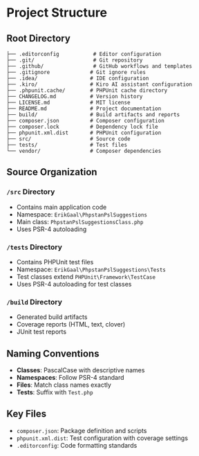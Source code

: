 # Project Structure

## Root Directory
```
├── .editorconfig           # Editor configuration
├── .git/                   # Git repository
├── .github/                # GitHub workflows and templates
├── .gitignore             # Git ignore rules
├── .idea/                 # IDE configuration
├── .kiro/                 # Kiro AI assistant configuration
├── .phpunit.cache/        # PHPUnit cache directory
├── CHANGELOG.md           # Version history
├── LICENSE.md             # MIT license
├── README.md              # Project documentation
├── build/                 # Build artifacts and reports
├── composer.json          # Composer configuration
├── composer.lock          # Dependency lock file
├── phpunit.xml.dist       # PHPUnit configuration
├── src/                   # Source code
├── tests/                 # Test files
└── vendor/                # Composer dependencies
```

## Source Organization

### `/src` Directory
- Contains main application code
- Namespace: `ErikGaal\PhpstanPslSuggestions`
- Main class: `PhpstanPslSuggestionsClass.php`
- Uses PSR-4 autoloading

### `/tests` Directory  
- Contains PHPUnit test files
- Namespace: `ErikGaal\PhpstanPslSuggestions\Tests`
- Test classes extend `PHPUnit\Framework\TestCase`
- Uses PSR-4 autoloading for test classes

### `/build` Directory
- Generated build artifacts
- Coverage reports (HTML, text, clover)
- JUnit test reports

## Naming Conventions
- **Classes**: PascalCase with descriptive names
- **Namespaces**: Follow PSR-4 standard
- **Files**: Match class names exactly
- **Tests**: Suffix with `Test.php`

## Key Files
- `composer.json`: Package definition and scripts
- `phpunit.xml.dist`: Test configuration with coverage settings
- `.editorconfig`: Code formatting standards